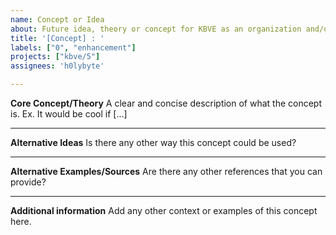 ```yaml
---
name: Concept or Idea
about: Future idea, theory or concept for KBVE as an organization and/or the main website.
title: '[Concept] : '
labels: ["0", "enhancement"]
projects: ["kbve/5"]
assignees: 'h0lybyte'

---
```


**Core Concept/Theory**
A clear and concise description of what the concept is. Ex. It would be cool if [...]

* * *

**Alternative Ideas**
Is there any other way this concept could be used?

* * *

**Alternative Examples/Sources**
Are there any other references that you can provide?

* * *

**Additional information**
Add any other context or examples of this concept here.
